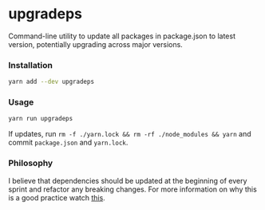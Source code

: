 # upgradeps
Command-line utility to update all packages in package.json to latest version, potentially upgrading across major versions.

### Installation
```sh
yarn add --dev upgradeps
```

### Usage
```sh
yarn run upgradeps
```
If updates, run `rm -f ./yarn.lock && rm -rf ./node_modules && yarn` and commit `package.json` and `yarn.lock`.

### Philosophy
I believe that dependencies should be updated at the beginning of every sprint and refactor any breaking changes. For more information on why this is a good practice watch [this](https://www.youtube.com/watch?v=dQw4w9WgXcQ).
